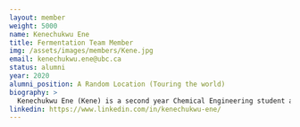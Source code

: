 ```yaml
---
layout: member
weight: 5000
name: Kenechukwu Ene
title: Fermentation Team Member
img: /assets/images/members/Kene.jpg
email: kenechukwu.ene@ubc.ca 
status: alumni
year: 2020
alumni_position: A Random Location (Touring the world)
biography: >
  Kenechukwu Ene (Kene) is a second year Chemical Engineering student and currently a member of BioT, where he works under the Fermentation team. Through BioT, Kene is gaining some insight into the Food/Beverage industry and is discovering the many ways fermentation could be applied to industries. As part of the Fermentation team, he works around the actual brewing and related technical troubleshooting - Eg. finding ways to measure carbonation inside beer bottles.
linkedin: https://www.linkedin.com/in/kenechukwu-ene/
---
```

